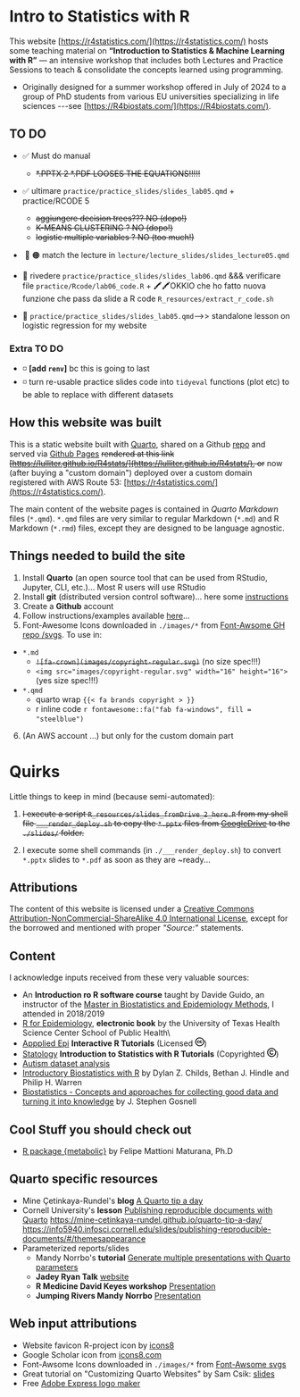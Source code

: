 # Intro to Statistics with R

This website [https://r4statistics.com/](https://r4statistics.com/) hosts some teaching material on **“Introduction to Statistics & Machine Learning with R”** — an intensive workshop that includes both Lectures and Practice Sessions to teach & consolidate the concepts learned using programming. 

+ Originally designed for a summer workshop offered in July of 2024 to a group of PhD students from various EU universities specializing in life sciences ---see [https://R4biostats.com/](https://R4biostats.com/). 


## TO DO

+ ✅ Must do manual 
  + ~~\*.PPTX 2 \*.PDF LOOSES THE EQUATIONS!!!!!~~

+ ✅  ultimare `practice/practice_slides/slides_lab05.qmd` + practice/RCODE 5 
  + ~~aggiungere decision trees??? NO (dopo!)~~
  + ~~K-MEANS CLUSTERING ? NO (dopo!)~~
  + ~~logistic multiple variables ? NO (too much!)~~
+ ️ 🔳 🟠 match the lecture in `lecture/lecture_slides/slides_lecture05.qmd` 

+ ️🔳 rivedere `practice/practice_slides/slides_lab06.qmd` &&&  verificare file `practice/Rcode/lab06_code.R`
  +️ 🖍️🖍️OKKIO che ho fatto nuova funzione che pass da slide a R code `R_resources/extract_r_code.sh`

+ ️🔳 `practice/practice_slides/slides_lab05.qmd`-->> standalone lesson on logistic regression for my website


### Extra TO DO

+ ️◽ **[add `renv`]** bc this is going to last 
+ ️◽ turn re-usable practice slides code into `tidyeval` functions (plot etc) to be able to replace with different datasets 

## How this website was built

This is a static website built with [Quarto](https://quarto.org/), shared on a Github [repo](https://github.com/Lulliter/R4biostats) and served via [Github Pages](https://docs.github.com/en/pages/getting-started-with-github-pages/configuring-a-publishing-source-for-your-github-pages-site) ~~rendered at this link [https://lulliter.github.io/R4stats/](https://lulliter.github.io/R4stats/), or~~ now (after buying a "custom domain") deployed over a custom domain registered with AWS Route 53: [https://r4statistics.com/](https://r4statistics.com/).

The main content of the website pages is contained in *Quarto Markdown* files (`*.qmd`). `*.qmd` files are very similar to regular Markdown (`*.md`) and R Markdown (`*.rmd`) files, except they are designed to be language agnostic.

## Things needed to build the site

1. Install **Quarto** (an open source tool that can be used from RStudio, Jupyter, CLI, etc.)... Most R users will use RStudio
2. Install **git** (distributed version control software)... here some [instructions](https://github.com/git-guides)
3. Create a **Github** account
4. Follow instructions/examples available [here](https://quarto.org/docs/websites/)...
5. Font-Awesome Icons downloaded in `./images/*` from [Font-Awsome GH repo /svgs](https://github.com/FortAwesome/Font-Awesome/tree/6.x/svgs). To use in:

- `*.md`
  - ~~`![fa-crown](images/copyright-regular.svg)`~~ (no size spec!!!)
  - `<img src="images/copyright-regular.svg" width="16" height="16">` (yes size spec!!!)
- `*.qmd`
  - quarto wrap `{{< fa brands copyright > }}`
  - r inline code `r fontawesome::fa("fab fa-windows", fill = "steelblue")`

6. (An AWS account ...) but only for the custom domain part


# Quirks 
Little things to keep in mind (because semi-automated): 

1. ~~I execute a script `R_resources/slides_fromDrive_2_here.R` from my shell file `___render_deploy.sh` to copy the `*.pptx` files from [GoogleDrive](https://drive.google.com/drive/folders/1mkits-PaRC8SGnDuMn2h_bKHAVTHXI50?usp=drive_link) to the `./slides/` folder.~~

2. I execute some shell commands (in `./___render_deploy.sh`) to convert `*.pptx` slides to `*.pdf` as soon as they are ~ready... 


## Attributions

The content of this website is licensed under a [Creative Commons Attribution-NonCommercial-ShareAlike 4.0 International License](https://creativecommons.org/licenses/by-sa/4.0/), except for the borrowed and mentioned with proper *"Source:"* statements.

## Content

I acknowledge inputs received from these very valuable sources:

- An **Introduction ro R software course** taught by Davide Guido, an instructor of the [Master in Biostatistics and Epidemiology Methods](https://spmsf.unipv.it/master/bioepic/index.html), I attended in 2018/2019
- [R for Epidemiology](https://www.r4epi.com/), **electronic book** by the University of Texas Health Science Center School of Public Health\
- [Appplied Epi](https://appliedepi.org/tutorial/) **Interactive R Tutorials** (Licensed <img src="images/creative-commons.svg" width="16" height="16"/>)
- [Statology](https://www.statology.org/) **Introduction to Statistics with R Tutorials** (Copyrighted <img src="images/copyright-regular.svg" width="16" height="16"/>)
- [Autism dataset analysis](Sydney-informatics-hub-github.io)
- [Introductory Biostatistics with R](https://tuos-bio-data-skills.github.io/intro-stats-book/index.html) by Dylan Z. Childs, Bethan J. Hindle and Philip H. Warren
- [Biostatistics - Concepts and approaches for collecting good data and turning it into knowledge](https://jsgosnell.github.io/cuny_biostats_book/content/getting_started/getting_started.html) by J. Stephen Gosnell

## Cool Stuff you should check out

- [R package {metabolic}](https://fmmattioni.github.io/metabolic/) by Felipe Mattioni Maturana, Ph.D

## Quarto specific resources

- Mine Çetinkaya-Rundel's **blog** [ A Quarto tip a day](https://mine-cetinkaya-rundel.github.io/quarto-tip-a-day/)
- Cornell University's **lesson** [Publishing reproducible documents with Quarto](https://info5940.infosci.cornell.edu/slides/publishing-reproducible-documents/#/themesappearance) 
https://mine-cetinkaya-rundel.github.io/quarto-tip-a-day/
https://info5940.infosci.cornell.edu/slides/publishing-reproducible-documents/#/themesappearance
- Parameterized reports/slides 
  + Mandy Norrbo's **tutorial** [Generate multiple presentations with Quarto parameters](https://www.jumpingrivers.com/blog/r-parameterised-presentations-quarto/)
  + **Jadey Ryan Talk** [website](https://jadeyryan.quarto.pub/rladies-dc-quarto-params/materials.html)
  + **R Medicine David Keyes workshop** [Presentation](https://static.sched.com/hosted_files/rmed2023a/9c/parameterized-reporting-slides.pdf)
  + **Jumping Rivers Mandy Norrbo** [Presentation](https://www.jumpingrivers.com/blog/r-parameterised-presentations-quarto/)


## Web input attributions

<!-- - Favicon1 (giallo) <a target="_blank" href="https://icons8.com/icon/110187/grafico-combinato">Grafico combinato</a> icona di <a target="_blank" href="https://icons8.com">Icons8</a> -->
- Website favicon R-project icon by [icons8](https://icons8.com/icon/xJd_7yBGvl5J/r-project)
- Google Scholar icon from [icons8.com](https://icons8.com/icon/pU44R9xgF3wq/google-scholar)
- Font-Awsome Icons downloaded in `./images/*` from [Font-Awsome svgs](https://github.com/FortAwesome/Font-Awesome/tree/6.x/svgs)
- Great tutorial on "Customizing Quarto Websites" by Sam Csik: [slides](https://ucsb-meds.github.io/customizing-quarto-websites/#/title-slide)
- Free [Adobe Express logo maker](https://www.adobe.com/express/create/logo)
